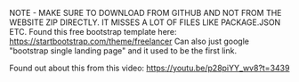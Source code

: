 NOTE - MAKE SURE TO DOWNLOAD FROM GITHUB AND NOT FROM THE WEBSITE ZIP DIRECTLY. IT MISSES A LOT OF FILES LIKE PACKAGE.JSON ETC.
Found this free bootstrap template here: https://startbootstrap.com/theme/freelancer
Can also just google "bootstrap single landing page" and it used to be the first link.

Found out about this from this video: https://youtu.be/p28piYY_wv8?t=3439
